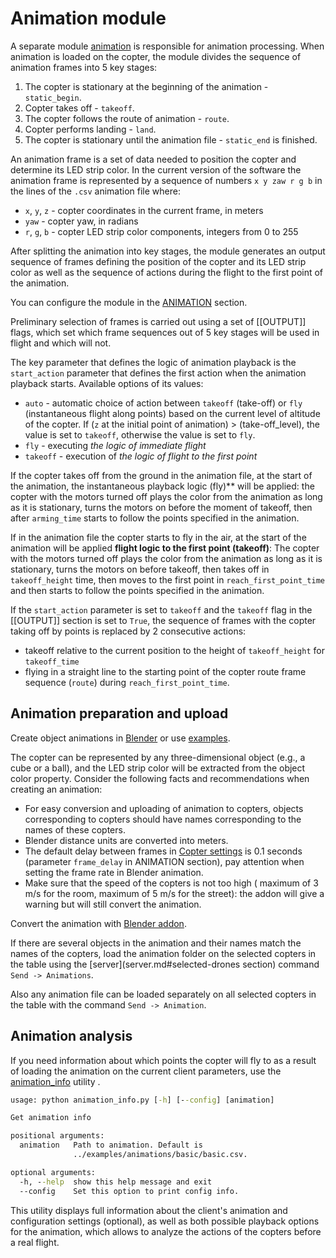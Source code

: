 # Animation module

A separate module [animation](https://github.com/CopterExpress/clever-show/blob/master/drone/modules/animation.py) is responsible for animation processing. When animation is loaded on the copter, the module divides the sequence of animation frames into 5 key stages:

1. The copter is stationary at the beginning of the animation - `static_begin`.
2. Copter takes off - `takeoff`.
3. The copter follows the route of animation - `route`.
4. Copter performs landing - `land`.
5. The copter is stationary until the animation file - `static_end` is finished.

An animation frame is a set of data needed to position the copter and determine its LED strip color. In the current version of the software the animation frame is represented by a sequence of numbers `x y zaw r g b` in the lines of the `.csv` animation file where:

* `x`, `y`, `z` - copter coordinates in the current frame, in meters
* `yaw` - copter yaw, in radians
* `r`, `g`, `b` - сopter LED strip color components, integers from 0 to 255

After splitting the animation into key stages, the module generates an output sequence of frames defining the position of the copter and its LED strip color as well as the sequence of actions during the flight to the first point of the animation.

You can configure the module in the [ANIMATION](client.md#animation-section) section.

Preliminary selection of frames is carried out using a set of [[OUTPUT]] flags, which set which frame sequences out of 5 key stages will be used in flight and which will not.

The key parameter that defines the logic of animation playback is the `start_action` parameter that defines the first action when the animation playback starts. Available options of its values:

* `auto` - automatic choice of action between `takeoff` (take-off) or `fly` (instantaneous flight along points) based on the current level of altitude of the copter. If (`z` at the initial point of animation) > (take-off_level), the value is set to `takeoff`, otherwise the value is set to `fly`.
* `fly` - executing *the logic of immediate flight*
* `takeoff` - execution of *the logic of flight to the first point*

If the copter takes off from the ground in the animation file, at the start of the animation, the instantaneous playback logic (fly)** will be applied: the copter with the motors turned off plays the color from the animation as long as it is stationary, turns the motors on before the moment of takeoff, then after `arming_time` starts to follow the points specified in the animation.

 If in the animation file the copter starts to fly in the air, at the start of the animation will be applied **flight logic to the first point (takeoff)**: The copter with the motors turned off plays the color from the animation as long as it is stationary, turns the motors on before takeoff, then takes off in `takeoff_height` time, then moves to the first point in `reach_first_point_time` and then starts to follow the points specified in the animation.

If the `start_action` parameter is set to `takeoff` and the `takeoff` flag in the [[OUTPUT]] section is set to `True`, the sequence of frames with the copter taking off by points is replaced by 2 consecutive actions:

* takeoff relative to the current position to the height of `takeoff_height` for `takeoff_time`
* flying in a straight line to the starting point of the copter route frame sequence (`route`) during `reach_first_point_time`.

## Animation preparation and upload

Create object animations in [Blender](https://www.blender.org) or use [examples](https://github.com/CopterExpress/clever-show/tree/master/examples/animations).

The copter can be represented by any three-dimensional object (e.g., a cube or a ball), and the LED strip color will be extracted from the object color property. Consider the following facts and recommendations when creating an animation:

* For easy conversion and uploading of animation to copters, objects corresponding to copters should have names corresponding to the names of these copters.
* Blender distance units are converted into meters.
* The default delay between frames in [Copter settings](https://github.com/CopterExpress/clever-show/blob/master/drone/config/spec/configspec_client.ini) is 0.1 seconds (parameter `frame_delay` in ANIMATION section), pay attention when setting the frame rate in Blender animation.
* Make sure that the speed of the copters is not too high ( maximum of 3 m/s for the room, maximum of 5 m/s for the street): the addon will give a warning but will still convert the animation.

Convert the animation with [Blender addon](blender-addon.md).

If there are several objects in the animation and their names match the names of the copters, load the animation folder on the selected copters in the table using the [server](server.md#selected-drones section) command `Send -> Animations`.

Also any animation file can be loaded separately on all selected copters in the table with the command `Send -> Animation`.

## Animation analysis

If you need information about which points the copter will fly to as a result of loading the animation on the current client parameters, use the [animation_info](https://github.com/CopterExpress/clever-show/blob/master/tools/animation_info.py) utility .

```cmd
usage: python animation_info.py [-h] [--config] [animation]

Get animation info

positional arguments:
  animation   Path to animation. Default is
              ../examples/animations/basic/basic.csv.

optional arguments:
  -h, --help  show this help message and exit
  --config    Set this option to print config info.
```

This utility displays full information about the client's animation and configuration settings (optional), as well as both possible playback options for the animation, which allows to analyze the actions of the copters before a real flight.
